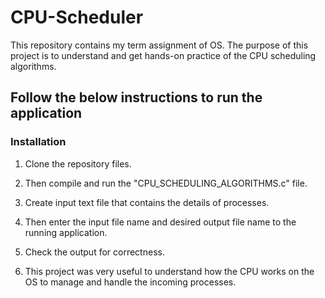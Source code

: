 # CPU-Scheduler
This repository contains my term assignment of OS. The purpose of this project is to understand and get hands-on practice of the CPU scheduling algorithms.

## Follow the below instructions to run the application

### Installation

1. Clone the repository files. 

2. Then compile and run the "CPU_SCHEDULING_ALGORITHMS.c" file.

3. Create input text file that contains the details of processes. 

4. Then enter the input file name and desired output file name to the running application.

5. Check the output for correctness.

6. This project was very useful to understand how the CPU works on the OS to manage and handle the incoming processes.
